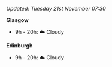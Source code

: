 *Updated: Tuesday 21st November 07:30*

**Glasgow**

* 9h - 20h: :cloud: Cloudy

**Edinburgh**

* 9h - 20h: :cloud: Cloudy
